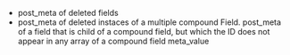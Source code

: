 

* post_meta of deleted fields
* post_meta of deleted instaces of a multiple compound Field. post_meta of a field that is child of a compound field, but which the ID does not appear in any array of a compound field meta_value